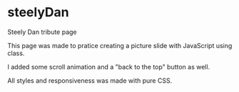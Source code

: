 # steelyDan
Steely Dan tribute page

This page was made to pratice creating a picture slide with JavaScript using class.

I added some scroll animation and a "back to the top" button as well.

All styles and responsiveness was made with pure CSS.
